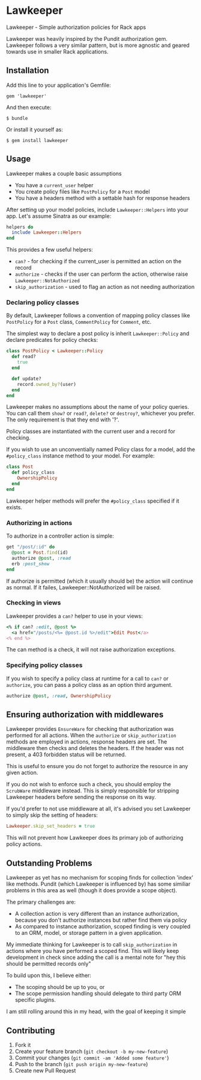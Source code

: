 # Lawkeeper

Lawkeeper - Simple authorization policies for Rack apps

Lawkeeper was heavily inspired by the Pundit authorization gem.  Lawkeeper
follows a very similar pattern, but is more agnostic and geared towards use
in smaller Rack applications.

## Installation

Add this line to your application's Gemfile:

    gem 'lawkeeper'

And then execute:

    $ bundle

Or install it yourself as:

    $ gem install lawkeeper

## Usage

Lawkeeper makes a couple basic assumptions

* You have a `current_user` helper
* You create policy files like `PostPolicy` for a `Post` model
* You have a headers method with a settable hash for response headers

After setting up your model policies, include `Lawkeeper::Helpers`
into your app.  Let's assume Sinatra as our example:

```ruby
helpers do
  include Lawkeeper::Helpers
end
```

This provides a few useful helpers:

* `can?` - for checking if the current_user is permitted an action on the
  record
* `authorize` - checks if the user can perform the action, otherwise raise
  `Lawkeeper::NotAuthorized`
* `skip_authorization` - used to flag an action as not needing authorization

### Declaring policy classes

By default, Lawkeeper follows a convention of mapping policy classes like
`PostPolicy` for a `Post` class, `CommentPolicy` for `Comment`, etc.

The simplest way to declare a post policy is inherit `Lawkeeper::Policy`
and declare predicates for policy checks:

```ruby
class PostPolicy < Lawkeeper::Policy
  def read?
    true
  end

  def update?
    record.owned_by?(user)
  end
end
```

Lawkeeper makes no assumptions about the name of your policy queries.  You can
call them `show?` or `read?`, `delete?` or `destroy?`, whichever you prefer.  The
only requirement is that they end with '?'.

Policy classes are instantiated with the current user and a record for checking.

If you wish to use an unconventially named Policy class for a model, add the
`#policy_class` instance method to your model.  For example:

```ruby
class Post
  def policy_class
    OwnershipPolicy
  end
end
```

Lawkeeper helper methods will prefer the `#policy_class` specified if it exists.

### Authorizing in actions

To authorize in a controller action is simple:

```ruby
get "/post/:id" do
  @post = Post.find(id)
  authorize @post, :read
  erb :post_show
end
```

If authorize is permitted (which it usually should be) the action will continue
as normal.  If it failes, Lawkeeper::NotAuthorized will be raised.

### Checking in views

Lawkeeper provides a `can?` helper to use in your views:

```ruby
<% if can? :edit, @post %>
  <a href="/posts/<%= @post.id %>/edit">Edit Post</a>
<% end %>
```

The can method is a check, it will not raise authorization exceptions.

### Specifying policy classes

If you wish to specify a policy class at runtime for a call to `can?` or `authorize`,
you can pass a policy class as an option third argument.

```ruby
authorize @post, :read, OwnershipPolicy
```

## Ensuring authorization with middlewares

Lawkeeper provides `EnsureWare` for checking that authorization was performed
for all actions.  When the `authorize` or `skip_authorization` methods are
employed in actions, response headers are set.  The middleware then checks
and deletes the headers.  If the header was not present, a 403 forbidden status
will be returned.

This is useful to ensure you do not forget to authorize the resource in any
given action.

If you do not wish to enforce such a check, you should employ the `ScrubWare`
middleware instead.  This is simply responsible for stripping Lawkeeper headers
before sending the response on its way.

If you'd prefer to not use middleware at all, it's advised you set Lawkeeper to
simply skip the setting of headers:

```ruby
Lawkeeper.skip_set_headers = true
```

This will not prevent how Lawkeeper does its primary job of authorizing policy
actions.

## Outstanding Problems

Lawkeeper as yet has no mechanism for scoping finds for collection 'index' like
methods.  Pundit (which Lawkeeper is influenced by) has some similiar problems
in this area as well (though it does provide a scope object).

The primary challenges are:

* A collection action is very different than an instance authorization, because
  you don't authorize instances but rather find them via policy
* As compared to instance authorization, scoped finding is very coupled to an
  ORM, model, or storage pattern in a given application.

My immediate thinking for Lawkeeper is to call `skip_authorization` in actions
where you have performed a scoped find.  This will likely keep development in check
since adding the call is a mental note for "hey this should be permitted records only"

To build upon this, I believe either:

* The scoping should be up to you, or
* The scope permission handling should delegate to third party ORM specific plugins.

I am still rolling around this in my head, with the goal of keeping it simple

## Contributing

1. Fork it
2. Create your feature branch (`git checkout -b my-new-feature`)
3. Commit your changes (`git commit -am 'Added some feature'`)
4. Push to the branch (`git push origin my-new-feature`)
5. Create new Pull Request
